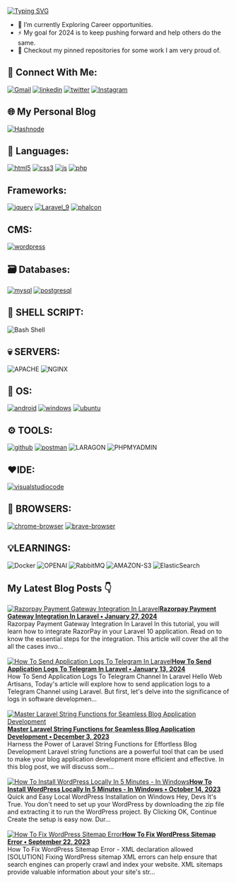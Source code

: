 [![Typing SVG](https://readme-typing-svg.herokuapp.com?lines=Hi+%F0%9F%91%8B%2C+I'm+Dhanasekaran+Ravichandran)](https://github.com/dhanar98/)


- 🌱 I’m currently Exploring Career opportunities.
- ⚡ My goal for 2024 is to keep pushing forward and help others do the same.
- 📌 Checkout my pinned repositories for some work I am very proud of.

## 📱 Connect With Me:
[![Gmail](https://img.shields.io/badge/gmail-F44336?style=for-the-badge&logo=gmail&logoColor=white)](mailto:dhanasekarravi98@gmail.com)
[![linkedin](https://img.shields.io/badge/linkedin-0A66C2?style=for-the-badge&logo=linkedin&logoColor=white)](https://www.linkedin.com/in/dhanar98/)
[![twitter](https://img.shields.io/badge/X-000000.svg?style=for-the-badge&logo=X&logoColor=white)](https://twitter.com/dhanar98)
[![Instagram](https://img.shields.io/badge/instagram-000?style=for-the-badge&logo=instagram&logoColor=ffd200)](https://www.instagram.com/laravel.tip.io/)

## 🌐 My Personal Blog
[![Hashnode](https://img.shields.io/badge/DHANAR98-2962FF?style=for-the-badge&logo=hashnode&logoColor=white)](https://dhanar98.hashnode.dev/)


## 🔖 Languages:
[![html5](https://img.shields.io/badge/html5-E34F26?style=for-the-badge&logo=html5&logoColor=white)](https://www.w3schools.com/html/)
[![css3](https://img.shields.io/badge/css3-1572B6?style=for-the-badge&logo=css3&logoColor=white)](https://www.w3schools.com/css/)
[![js](https://img.shields.io/badge/JavaScript-323330?style=for-the-badge&logo=javascript&logoColor=F7DF1E)](https://www.w3schools.com/js/)
[![php](https://img.shields.io/badge/PHP-777BB4?style=for-the-badge&logo=php&logoColor=white)](https://www.w3schools.com/php/)

## Frameworks:
[![jquery](https://img.shields.io/badge/jQuery-0769AD?style=for-the-badge&logo=jquery&logoColor=white)](https://jquery.com/)
[![Laravel_9](https://img.shields.io/badge/Laravel_9.0-FF2D20.svg?style=for-the-badge&logo=Laravel&logoColor=fff000)](https://laravel.com/docs/9.x)
[![phalcon](https://img.shields.io/badge/Phalcon-ffd200?style=for-the-badge&logo=falcon&logoColor=darkgreen)](https://phalcon.io/en-us)


## CMS:
[![wordpress](https://img.shields.io/badge/Wordpress-21759B?style=for-the-badge&logo=wordpress&logoColor=white)](https://wordpress.com/)

## 🗃️ Databases:
[![mysql](https://img.shields.io/badge/MySQL-f97b3b?style=for-the-badge&logo=mysql&logoColor=black)](https://www.w3schools.com/mysql/)
[![postgresql](https://img.shields.io/badge/PostgreSQL-316192?style=for-the-badge&logo=postgresql&logoColor=white)](https://www.postgresql.org/)

## 🧩 SHELL SCRIPT:
![Bash Shell](https://img.shields.io/badge/Shell_Script-121011?style=for-the-badge&logo=gnu-bash&logoColor=white)

## 💀 SERVERS:
![APACHE](https://img.shields.io/badge/Apache-D22128.svg?style=for-the-badge&logo=Apache&logoColor=white)
![NGINX](https://img.shields.io/badge/NGINX-009639.svg?style=for-the-badge&logo=NGINX&logoColor=white)

## 🧬 OS:
[![android](https://img.shields.io/badge/Android-3DDC84?style=for-the-badge&logo=android&logoColor=white)](https://www.android.com/)
[![windows](https://img.shields.io/badge/Windows%2011-0078D4.svg?style=for-the-badge&logo=Windows-11&logoColor=white)](https://www.microsoft.com/en-us/windows)
[![ubuntu](https://img.shields.io/badge/Ubuntu-E95420?style=for-the-badge&logo=ubuntu&logoColor=white)](https://ubuntu.com/)

## ⚙️ TOOLS:
[![github](https://img.shields.io/badge/Git-F05032.svg?style=for-the-badge&logo=Git&logoColor=white)](https://github.com/)
[![postman](https://img.shields.io/badge/Postman-FF6C37?style=for-the-badge&logo=Postman&logoColor=white)](https://www.postman.com/)
![LARAGON](https://img.shields.io/badge/Laragon-0E83CD.svg?style=for-the-badge&logo=Laragon&logoColor=white)
![PHPMYADMIN](https://img.shields.io/badge/phpMyAdmin-6C78AF.svg?style=for-the-badge&logo=phpMyAdmin&logoColor=white)

## ❤️IDE:
[![visualstudiocode](https://img.shields.io/badge/Visual_Studio_Code-0078D4?style=for-the-badge&logo=visual%20studio%20code&logoColor=white)](https://code.visualstudio.com/)

## 🔮 BROWSERS:
[![chrome-browser](https://img.shields.io/badge/Google_chrome-0AA24C?style=for-the-badge&logo=Google-chrome&logoColor=white)](https://www.google.com/chrome/)
[![brave-browser](https://img.shields.io/badge/Brave-FF2B2D?style=for-the-badge&logo=Brave&logoColor=white)](https://brave.com/download/)

## 💡LEARNINGS:
![Docker](https://img.shields.io/badge/Docker-2496ED.svg?style=for-the-badge&logo=Docker&logoColor=white)
![OPENAI](https://img.shields.io/badge/OpenAI-70ad9f.svg?style=for-the-badge&logo=OpenAI&logoColor=white)
![RabbitMQ](https://img.shields.io/badge/RabbitMQ-FF6600.svg?style=for-the-badge&logo=RabbitMQ&logoColor=white)
![AMAZON-S3](https://img.shields.io/badge/Amazon%20S3-569A31.svg?style=for-the-badge&logo=Amazon-S3&logoColor=white)
![ElasticSearch](https://img.shields.io/badge/Elastic_Search-005571?style=for-the-badge&logo=elasticsearch&logoColor=white)

## My Latest Blog Posts 👇

<!-- HASHNODE_BLOG:START -->
<a href="https://dhanar98.hashnode.dev/razorpay-payment-gateway-integration-in-laravel"><img src="https://cdn.hashnode.com/res/hashnode/image/upload/v1706362102640/b758ea48-742f-4b6a-ab1b-945003d997af.png" alt="Razorpay Payment Gateway Integration In Laravel"></a><a href="https://dhanar98.hashnode.dev/razorpay-payment-gateway-integration-in-laravel"><strong>Razorpay Payment Gateway Integration In Laravel • January 27, 2024 </strong></a><br/>Razorpay Payment Gateway Integration In Laravel
In this tutorial, you will learn how to integrate RazorPay in your Laravel 10 application. Read on to know the essential steps for the integration. This article will cover the all the all the cases invo...<br/><br/><a href="https://dhanar98.hashnode.dev/how-to-send-application-logs-to-telegram-in-laravel"><img src="https://cdn.hashnode.com/res/hashnode/image/upload/v1706500027093/a0a40c96-f701-4d40-b5a6-0c8b3f43e9b3.png" alt="How To Send Application Logs To Telegram In Laravel"></a><a href="https://dhanar98.hashnode.dev/how-to-send-application-logs-to-telegram-in-laravel"><strong>How To Send Application Logs To Telegram In Laravel • January 13, 2024 </strong></a><br/>How To Send Application Logs To Telegram Channel In Laravel
Hello Web Artisans,
Today's article will explore how to send application logs to a Telegram Channel using Laravel. But first, let's delve into the significance of logs in software developmen...<br/><br/><a href="https://dhanar98.hashnode.dev/master-laravel-string-functions-for-seamless-blog-application-development"><img src="https://cdn.hashnode.com/res/hashnode/image/upload/v1706499439539/8eba239f-6fec-43e2-ab27-8c0e945591c3.png" alt="Master Laravel String Functions for Seamless Blog Application Development"></a><a href="https://dhanar98.hashnode.dev/master-laravel-string-functions-for-seamless-blog-application-development"><strong>Master Laravel String Functions for Seamless Blog Application Development • December 3, 2023 </strong></a><br/>Harness the Power of Laravel String Functions for Effortless Blog Development
Laravel string functions are a powerful tool that can be used to make your blog application development more efficient and effective. In this blog post, we will discuss som...<br/><br/><a href="https://dhanar98.hashnode.dev/how-to-install-wordpress-locally-in-5-minutes-in-windows"><img src="https://cdn.hashnode.com/res/hashnode/image/upload/v1706500765991/97405f1a-04ed-4cc6-9be0-9ed1a15114a0.png" alt="How To Install WordPress Locally In 5 Minutes - In Windows"></a><a href="https://dhanar98.hashnode.dev/how-to-install-wordpress-locally-in-5-minutes-in-windows"><strong>How To Install WordPress Locally In 5 Minutes - In Windows • October 14, 2023 </strong></a><br/>Quick and Easy Local WordPress Installation on Windows
Hey, Devs It's True. You don't need to set up your WordPress by downloading the zip file and extracting it to run the WordPress project. By Clicking OK, Continue Create the setup is easy now.
Dur...<br/><br/><a href="https://dhanar98.hashnode.dev/wordpress-sitemap-error-error-on-line-2-at-column-6-xml-declaration-allowed-fixed"><img src="https://cdn.hashnode.com/res/hashnode/image/upload/v1706501391882/66b22c9c-aec3-43a4-b12e-7c02b156f05c.png" alt="How To Fix WordPress Sitemap Error"></a><a href="https://dhanar98.hashnode.dev/wordpress-sitemap-error-error-on-line-2-at-column-6-xml-declaration-allowed-fixed"><strong>How To Fix WordPress Sitemap Error • September 22, 2023 </strong></a><br/>How To Fix WordPress Sitemap Error - XML declaration allowed [SOLUTION]
Fixing WordPress sitemap XML errors can help ensure that search engines can properly crawl and index your website. XML sitemaps provide valuable information about your site's str...<br/><br/>
<!-- HASHNODE_BLOG:END -->

<!---
dhanar98/dhanar98 is a ✨ special ✨ repository because its `README.md` (this file) appears on your GitHub profile.
You can click the Preview link to take a look at your changes.
--->

